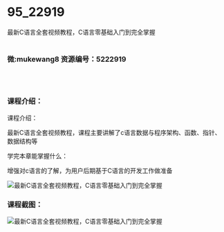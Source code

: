 # 95_22919
最新C语言全套视频教程，C语言零基础入门到完全掌握
<br/></br>
<h3>微:mukewang8 资源编号：5222919</h3>
<br/></br>
<h3>课程介绍：</h3>
<p>课程介绍：</p>
<p>最新<a title="查看与 C语言 相关的文章" target="_blank">C语言</a>全套视频教程，课程主要讲解了c语言数据与程序架构、函数、指针、数据结构等</p>
<p>学完本章能掌握什么：</p>
<p>增强对c语言的了解，为用户后期基于<a title="查看与 C语言 相关的文章" target="_blank">C语言</a>的开发工作做准备</p>
<p><img src="https://www.ko996.com/wp-content/uploads/img/2022/02/1-31.png" alt="最新C语言全套视频教程，C语言零基础入门到完全掌握"></p>
<div class="info-desc">
<h3>课程截图：</h3>
<p><img src="https://www.ko996.com/wp-content/uploads/img/2022/02/2-68.png" alt="最新C语言全套视频教程，C语言零基础入门到完全掌握"></p>


			
</div>

